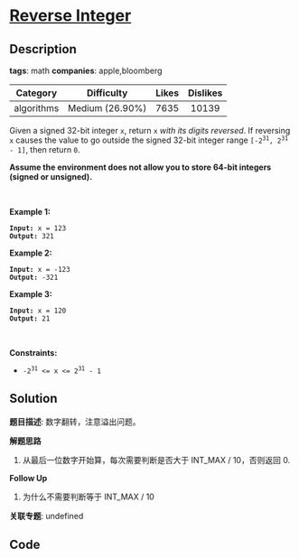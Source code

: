 # [Reverse Integer](https://leetcode.com/problems/reverse-integer/description/)

## Description

**tags**: math
**companies**: apple,bloomberg

| Category | Difficulty | Likes | Dislikes |
| :------: | :--------: | :---: | :------: |
| algorithms | Medium (26.90%) | 7635 | 10139 |

<p>Given a signed 32-bit integer <code>x</code>, return <code>x</code><em> with its digits reversed</em>. If reversing <code>x</code> causes the value to go outside the signed 32-bit integer range <code>[-2<sup>31</sup>, 2<sup>31</sup> - 1]</code>, then return <code>0</code>.</p>

<p><strong>Assume the environment does not allow you to store 64-bit integers (signed or unsigned).</strong></p>

<p>&nbsp;</p>
<p><strong>Example 1:</strong></p>

<pre><code><strong>Input:</strong> x = 123
<strong>Output:</strong> 321</code></pre>

<p><strong>Example 2:</strong></p>

<pre><code><strong>Input:</strong> x = -123
<strong>Output:</strong> -321</code></pre>

<p><strong>Example 3:</strong></p>

<pre><code><strong>Input:</strong> x = 120
<strong>Output:</strong> 21</code></pre>

<p>&nbsp;</p>
<p><strong>Constraints:</strong></p>

<ul>
	<li><code>-2<sup>31</sup> &lt;= x &lt;= 2<sup>31</sup> - 1</code></li>
</ul>



## Solution

**题目描述**: 数字翻转，注意溢出问题。

**解题思路**

1. 从最后一位数字开始算，每次需要判断是否大于 INT_MAX / 10，否则返回 0.

**Follow Up**

1. 为什么不需要判断等于 INT_MAX / 10

**关联专题**: undefined

## Code

